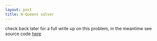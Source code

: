 ```yaml
---
layout: post
title: N-Queens solver
---
```

check back later for a full write up on this problem, in the meantime see source code [here](https://github.com/Talor-A/n-queens-solver)